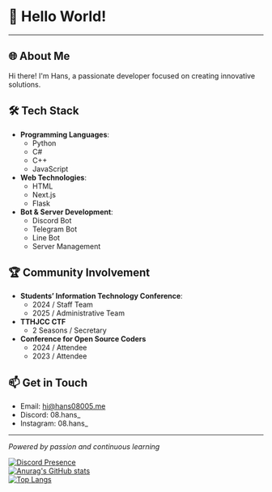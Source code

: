 # 👋 Hello World!
---
## 🌐 About Me
Hi there! I'm Hans, a passionate developer focused on creating innovative solutions.

## 🛠️ Tech Stack
- **Programming Languages**:
  - Python
  - C#
  - C++
  - JavaScript
- **Web Technologies**:
  - HTML
  - Next.js
  - Flask
- **Bot & Server Development**:
  - Discord Bot
  - Telegram Bot
  - Line Bot
  - Server Management

## 🏆 Community Involvement
- **Students’ Information Technology Conference**:
  - 2024 / Staff Team
  - 2025 / Administrative Team
- **TTHJCC CTF**
  - 2 Seasons / Secretary
- **Conference for Open Source Coders**
  - 2024 / Attendee
  - 2023 / Attendee

## 📫 Get in Touch
- Email: hi@hans08005.me
- Discord: 08.hans_
- Instagram: 08.hans_

---

*Powered by passion and continuous learning*

[![Discord Presence](https://lanyard.cnrad.dev/api/851062442330816522)](https://discord.com/users/851062442330816522)</br>
[![Anurag's GitHub stats](https://github-readme-stats.vercel.app/api?username=hanshans135&theme=dark)](https://github.com/hanshans135)<br>
[![Top Langs](https://github-readme-stats.vercel.app/api/top-langs/?username=hanshans135&layout=compact)](https://github.com/hanshans135)
